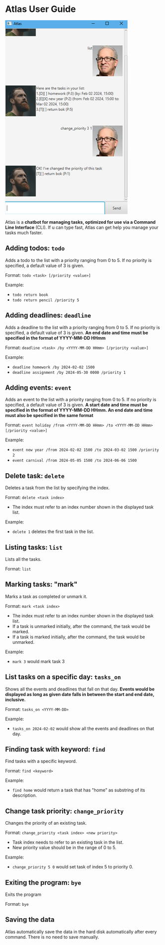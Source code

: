 # Atlas User Guide

![Screenshot of Atlas](Ui.png.PNG)

Atlas is a **chatbot for managing tasks, optimized for use via a Command 
Line Interface** (CLI). If u can type fast, Atlas can get help you manage
your tasks much faster.

## Adding todos: `todo`
Adds a todo to the list with a priority ranging from 0 to 5.
If no priority is specified, a default value of 3 is given.

Format: `todo <task> [/priority <value>]`

Example:

- `todo return book `
-  `todo return pencil /priority 5`

## Adding deadlines: `deadline`

Adds a deadline to the list with a priority ranging from 0 to 5.
If no priority is specified, a default value of 3 is given. **An end date
and time must be specified in the format of YYYY-MM-DD HHmm**

Format: `deadline <task> /by <YYYY-MM-DD HHmm> [/priority <value>]`

Example: 

- `deadline homework /by 2024-02-02 1500`
- `deadline assignment /by 2024-05-30 0000 /priority 1`

## Adding events: `event`

Adds an event to the list with a priority ranging from 0 to 5.
If no priority is specified, a default value of 3 is given. **A start date
and time must be specified in the format of YYYY-MM-DD HHmm. An end date and time
must also be specified in the same format**

Format: `event holiday /from <YYYY-MM-DD HHmm> /to <YYYY-MM-DD HHmm> [/priority <value>] `

Example:

- `event new year /from 2024-02-02 1500 /to 2024-03-02 1500 /priority 2`
- `event carnival /from 2024-05-05 1500 /to 2024-06-06 1500`


## Delete task: `delete`

Deletes a task from the list by specifying the index.

Format: `delete <task index>`

- The index must refer to an index number shown in the displayed task list.

Example: 

- `delete 1` deletes the first task in the list.

## Listing tasks: `list`

Lists all the tasks.

Format: `list`

## Marking tasks: "mark"

Marks a task as completed or unmark it.

Format: `mark <task index>`

- The index must refer to an index number shown in the displayed task list.
- If a task is unmarked initially, after the command, the task would be marked.
- If a task is marked initially, after the command, the task would be unmarked.

Example:

- `mark 3` would mark task 3

## List tasks on a specific day: `tasks_on`

Shows all the events and deadlines that fall on that day. **Events would be displayed
as long as given date falls in between the start and end date, inclusive.**

Format: `tasks_on <YYYY-MM-DD>`

Example:

- `tasks_on 2024-02-02` would show all the events and deadlines on that day.

## Finding task with keyword: `find`

Find tasks with a specific keyword.

Format: `find <keyword>`

Example:

- `find home` would return a task that has "home" as substring of its description.

## Change task priority: `change_priority`

Changes the priority of an existing task.

Format: `change_priority <task index> <new priority>`

- Task index needs to refer to an existing task in the list.
- New priority value should be in the range of 0 to 5.

Example:

- `change_priority 5 0` would set task of index 5 to priority 0.

## Exiting the program: `bye`

Exits the program

Format: `bye`

## Saving the data

Atlas automatically save the data in the hard disk automatically after every command.
There is no need to save manually.